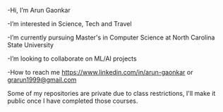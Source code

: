 -Hi, I’m Arun Gaonkar

-I’m interested in Science, Tech and Travel 

-I’m currently pursuing Master's in Computer Science at North Carolina State University

-I’m looking to collaborate on ML/AI projects

-How to reach me https://www.linkedin.com/in/arun-gaonkar or grarun1999@gmail.com

Some of my repositories are private due to class restrictions, I'll make it public once I have completed those courses.
